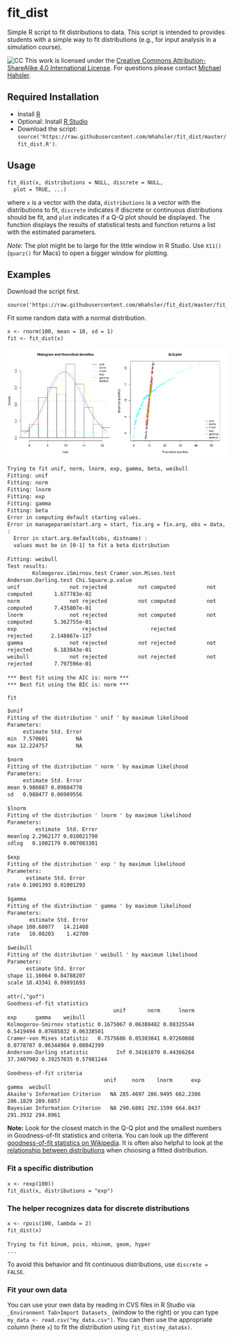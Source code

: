 # fit_dist
Simple R script to fit distributions to data. This script is intended to provides students with a simple way to fit distributions (e.g., for input analysis in a simulation course).

![CC](https://i.creativecommons.org/l/by-sa/4.0/88x31.png)
This work is licensed under the
[Creative Commons Attribution-ShareAlike 4.0 International License](http://creativecommons.org/licenses/by-sa/4.0/). For questions please contact
[Michael Hahsler](http://michael.hahsler.net).


## Required Installation 

* Install [R](https://cran.r-project.org/) 
* Optional: Install [R Studio](https://rstudio.com/products/rstudio/download/)
* Download the script: `source('https://raw.githubusercontent.com/mhahsler/fit_dist/master/fit_dist.R')`. 

## Usage

```
fit_dist(x, distributions = NULL, discrete = NULL, 
  plot = TRUE, ...)
```
where `x` is a vector with the data, `distributions` is a vector with the distributions to fit,
`discrete` indicates if discrete or continuous distributions should be fit, and
`plot` indicates if a Q-Q plot should be displayed. The function displays the results of statistical tests and function returns a list with the estimated parameters.

_Note:_ The plot might be to large for the little window in R Studio. Use `X11()` (`quarz()` for Macs) to open a bigger window for plotting.


## Examples

Download the script first.
```
source('https://raw.githubusercontent.com/mhahsler/fit_dist/master/fit_dist.R')
```

Fit some random data with a normal distribution.
```
x <- rnorm(100, mean = 10, sd = 1)
fit <- fit_dist(x)
```

![Q-Q plot](example.png)

```
Trying to fit unif, norm, lnorm, exp, gamma, beta, weibull 
Fitting: unif 
Fitting: norm 
Fitting: lnorm 
Fitting: exp 
Fitting: gamma 
Fitting: beta 
Error in computing default starting values.
Error in manageparam(start.arg = start, fix.arg = fix.arg, obs = data,  : 
  Error in start.arg.default(obs, distname) : 
  values must be in [0-1] to fit a beta distribution

Fitting: weibull 
Test results:
        Kolmogorov.iSmirnov.test Cramer.von.Mises.test Anderson.Darling.test Chi.Square.p.value
unif                not rejected          not computed          not computed       1.677783e-02
norm                not rejected          not computed          not computed       7.435807e-01
lnorm               not rejected          not computed          not computed       5.362755e-01
exp                     rejected              rejected              rejected      2.148867e-127
gamma               not rejected          not rejected          not rejected       6.183843e-01
weibull             not rejected          not rejected          not rejected       7.797596e-01

*** Best fit using the AIC is: norm ***
*** Best fit using the BIC is: norm ***
```

```
fit
```

```
$unif
Fitting of the distribution ' unif ' by maximum likelihood 
Parameters:
     estimate Std. Error
min  7.570601         NA
max 12.224757         NA

$norm
Fitting of the distribution ' norm ' by maximum likelihood 
Parameters:
     estimate Std. Error
mean 9.986087 0.09884770
sd   0.988477 0.06989556

$lnorm
Fitting of the distribution ' lnorm ' by maximum likelihood 
Parameters:
         estimate  Std. Error
meanlog 2.2962177 0.010021790
sdlog   0.1002179 0.007083301

$exp
Fitting of the distribution ' exp ' by maximum likelihood 
Parameters:
      estimate Std. Error
rate 0.1001393 0.01001293

$gamma
Fitting of the distribution ' gamma ' by maximum likelihood 
Parameters:
       estimate Std. Error
shape 100.68077   14.21488
rate   10.08203    1.42700

$weibull
Fitting of the distribution ' weibull ' by maximum likelihood 
Parameters:
      estimate Std. Error
shape 11.16064 0.84788207
scale 10.43341 0.09891693

attr(,"gof")
Goodness-of-fit statistics
                                  unif       norm      lnorm        exp      gamma    weibull
Kolmogorov-Smirnov statistic 0.1675067 0.06388482 0.08325544  0.5419494 0.07685832 0.06338501
Cramer-von Mises statistic   0.7575686 0.05303841 0.07260888  8.0778787 0.06344904 0.08042399
Anderson-Darling statistic         Inf 0.34161070 0.44366264 37.3407902 0.39257035 0.57981244

Goodness-of-fit criteria
                               unif     norm    lnorm      exp    gamma  weibull
Akaike's Information Criterion   NA 285.4697 286.9495 662.2386 286.1829 289.6857
Bayesian Information Criterion   NA 290.6801 292.1599 664.8437 291.3932 294.8961
```

__Note:__ Look for the closest match in the Q-Q plot and the smallest numbers in Goodness-of-fit statistics and criteria. You can look up the different [goodness-of-fit statistics on Wikipedia](https://en.wikipedia.org/wiki/Goodness_of_fit). It is often also helpful to look at the
[relationship between distributions](https://en.wikipedia.org/wiki/Relationships_among_probability_distributions) when choosing a fitted distribution.   



### Fit a specific distribution
```
x <- rexp(100))
fit_dist(x, distributions = "exp")
```

### The helper recognizes data for discrete distributions 
```
x <- rpois(100, lambda = 2)
fit_dist(x)

Trying to fit binom, pois, nbinom, geom, hyper 
...
```

To avoid this behavior and fit continuous distributions, use `discrete = FALSE`.

### Fit your own data
You can use your own data by reading in CVS files in R Studio via `_Environment Tab>Import Datasets_` (window to the right) or you can type `my_data <- read.csv("my_data.csv")`. You can then use the appropriate column (here `x`) to fit the distribution using `fit_dist(my_data$x)`.